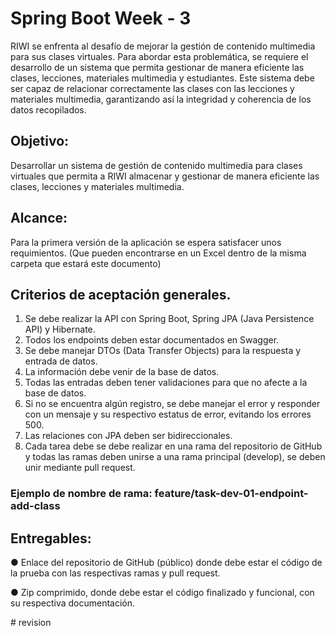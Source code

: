 # Spring Boot Week - 3

RIWI se enfrenta al desafío de mejorar la gestión de contenido multimedia para sus clases 
virtuales. Para abordar esta problemática, se requiere el desarrollo de un sistema que 
permita gestionar de manera eficiente las clases, lecciones, materiales multimedia y 
estudiantes. Este sistema debe ser capaz de relacionar correctamente las clases con las 
lecciones y materiales multimedia, garantizando así la integridad y coherencia de los 
datos recopilados.

## Objetivo:
Desarrollar un sistema de gestión de contenido multimedia para clases virtuales que 
permita a RIWI almacenar y gestionar de manera eficiente las clases, lecciones y 
materiales multimedia.
## Alcance:
Para la primera versión de la aplicación se espera satisfacer unos requimientos. (Que 
pueden encontrarse en un Excel dentro de la misma carpeta que estará este documento)

## Criterios de aceptación generales.
1. Se debe realizar la API con Spring Boot, Spring JPA (Java Persistence API) y 
Hibernate.
2. Todos los endpoints deben estar documentados en Swagger.
3. Se debe manejar DTOs (Data Transfer Objects) para la respuesta y entrada de 
datos.
4. La información debe venir de la base de datos.
5. Todas las entradas deben tener validaciones para que no afecte a la base de 
datos.
6. Si no se encuentra algún registro, se debe manejar el error y responder con un 
mensaje y su respectivo estatus de error, evitando los errores 500.
7. Las relaciones con JPA deben ser bidireccionales. 
8. Cada tarea debe se debe realizar en una rama del repositorio de GitHub y todas 
las ramas deben unirse a una rama principal (develop), se deben unir mediante 
pull request.
### Ejemplo de nombre de rama: feature/task-dev-01-endpoint-add-class
## Entregables:

● Enlace del repositorio de GitHub (público) donde debe estar el código de la 
prueba con las respectivas ramas y pull request.

● Zip comprimido, donde debe estar el código finalizado y funcional, con su 
respectiva documentación.


#   r e v i s i o n  
 